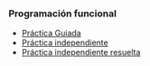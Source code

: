 
### Programación funcional

- [Práctica Guiada](programacion_func_practica_guiada.nb.html)
- [Práctica independiente](programacion_func_practica_independiente.nb.html)
- [Práctica independiente resuelta](programacion_func_practica_independiente_resuelta.nb.html)
